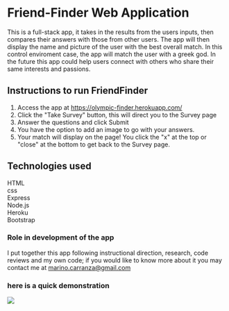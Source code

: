 # **Friend-Finder Web Application**

This is a full-stack app, it takes in the results from the users inputs, then compares their answers with those from other users. The app will then display the name and picture of the user with the best overall match.
In this control enviroment case, the app will match the user with a greek god.
In the future this app could help users connect with others who share their same interests and passions.

## **Instructions to run FriendFinder**
1. Access the app at https://olympic-finder.herokuapp.com/
2. Click the "Take Survey" button, this will direct you to the Survey page
3. Answer the questions and click Submit
4. You have the option to add an image to go with your answers.
5. Your match will display on the page! You click the "x" at the top or "close" at the bottom to get back to the Survey page.

## **Technologies used**
HTML<br>
css<br>
Express<br>
Node.js<br>
Heroku<br>
Bootstrap<br>

### **Role in development of the app**
I put together this app following instructional direction, research, code reviews and my own code; if you would like to know more about it you may contact me at marino.carranza@gmail.com 

### **here is a quick demonstration**

<img src="app/public/images/friend-finder.gif">